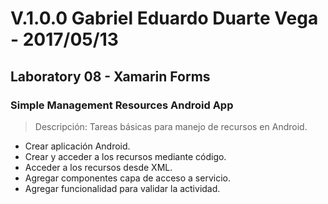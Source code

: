 ﻿# V.1.0.0 Gabriel Eduardo Duarte Vega - 2017/05/13
## Laboratory 08 - Xamarin Forms
### Simple Management Resources Android App
> Descripción: Tareas básicas para manejo de recursos en Android.
+ Crear aplicación Android.
+ Crear y acceder a los recursos mediante código.
+ Acceder a los recursos desde XML.
+ Agregar componentes capa de acceso a servicio.
+ Agregar funcionalidad para validar la actividad.